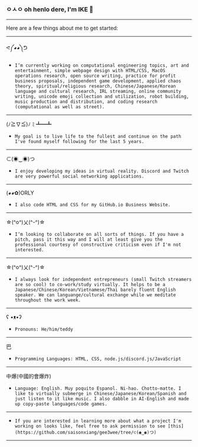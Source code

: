 ### ㅇㅅㅇ oh henlo dere, I'm IKE 👋

----------------

Here are a few things about me to get started:

----------------
ᕙ༼◕◕༽ᕤ 
- `I’m currently working on computational engineering topics, art and entertainment, simple webpage design with HTML/CSS, MacOS operations research, open source writing, practice for profit business proposals, independent game development, applied chaos theory, spiritual/religious research, Chinese/Japanese/Korean language and cultural research, IRL streaming, online community writing, unicode emoji collection and utilization, robot building, music production and distribution, and coding research (computational as well as street).`

----------------

(ﾉ≧∇≦)ﾉ ﾐ ┻━┻ 
- `My goal is to live life to the fullest and continue on the path I've found myself following for the last 5 years.`

----------------

⊂(◉‿◉)つ
- `I enjoy developing my ideas in virtual reality. Discord and Twitch are very powerful social networking applications.`

----------------

(◕◕✿)ORLY 
- `I also code HTML and CSS for my GitHub.io Business Website.`

----------------

☆(^o^)乂(^-^)☆ 
- `I’m looking to collaborate on all sorts of things. If you have a pitch, pass it this way and I will at least give you the professional courtesy of constructive criticism even if I'm not interested.`

----------------

☆(^o^)乂(^-^)☆ 
- `I always look for independent entrepreneurs (small Twitch streamers are so cool) to co-work/study virtually. It helps to be a Japanese/Chinese/Korean/Vietnamese/Thai barely fluent English speaker. We can languange/cultural exchange while we meditate throughout the work week.`

----------------

ʕ •ᴥ•ʔ 
- `Pronouns: He/him/teddy`

----------------

巴 
- `Programming Languages: HTML, CSS, node.js/discord.js/JavaScript`

----------------

中爆(中國的會爆炸) 
- `Language: English. Muy poquito Espanol. Ni-hao. Chotto-matte. I like to virtually submerge in Chinese/Japanese/Korean/Spanish and just listen to it like music. I also dabble in AI-English and made up copy-paste languages/code games.`

----------------
- `If you are interested in learning more about what a project I'm working on looks like, feel free to ask permission to see [this](https://github.com/saisonxiang/gee3wee/tree/⊂(◉‿◉)つ)`
----------------






